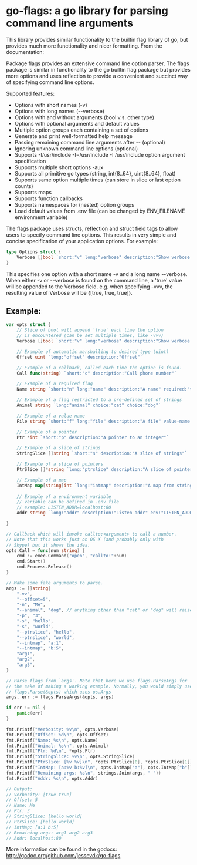 go-flags: a go library for parsing command line arguments
=========================================================


This library provides similar functionality to the builtin flag library of
go, but provides much more functionality and nicer formatting. From the
documentation:

Package flags provides an extensive command line option parser.
The flags package is similar in functionality to the go builtin flag package
but provides more options and uses reflection to provide a convenient and
succinct way of specifying command line options.

Supported features:
* Options with short names (-v)
* Options with long names (--verbose)
* Options with and without arguments (bool v.s. other type)
* Options with optional arguments and default values
* Multiple option groups each containing a set of options
* Generate and print well-formatted help message
* Passing remaining command line arguments after -- (optional)
* Ignoring unknown command line options (optional)
* Supports -I/usr/include -I=/usr/include -I /usr/include option argument specification
* Supports multiple short options -aux
* Supports all primitive go types (string, int{8..64}, uint{8..64}, float)
* Supports same option multiple times (can store in slice or last option counts)
* Supports maps
* Supports function callbacks
* Supports namespaces for (nested) option groups
* Load default values from .env file (can be changed by ENV_FILENAME environment variable)

The flags package uses structs, reflection and struct field tags
to allow users to specify command line options. This results in very simple
and concise specification of your application options. For example:

```go
type Options struct {
	Verbose []bool `short:"v" long:"verbose" description:"Show verbose debug information"`
}
```

This specifies one option with a short name -v and a long name --verbose.
When either -v or --verbose is found on the command line, a 'true' value
will be appended to the Verbose field. e.g. when specifying -vvv, the
resulting value of Verbose will be {[true, true, true]}.

Example:
--------
```go
var opts struct {
	// Slice of bool will append 'true' each time the option
	// is encountered (can be set multiple times, like -vvv)
	Verbose []bool `short:"v" long:"verbose" description:"Show verbose debug information"`

	// Example of automatic marshalling to desired type (uint)
	Offset uint `long:"offset" description:"Offset"`

	// Example of a callback, called each time the option is found.
	Call func(string) `short:"c" description:"Call phone number"`

	// Example of a required flag
	Name string `short:"n" long:"name" description:"A name" required:"true"`

	// Example of a flag restricted to a pre-defined set of strings
	Animal string `long:"animal" choice:"cat" choice:"dog"`

	// Example of a value name
	File string `short:"f" long:"file" description:"A file" value-name:"FILE"`

	// Example of a pointer
	Ptr *int `short:"p" description:"A pointer to an integer"`

	// Example of a slice of strings
	StringSlice []string `short:"s" description:"A slice of strings"`

	// Example of a slice of pointers
	PtrSlice []*string `long:"ptrslice" description:"A slice of pointers to string"`

	// Example of a map
	IntMap map[string]int `long:"intmap" description:"A map from string to int"`
	
	// Example of a environment variable
	// variable can be defined in .env file
	// example: LISTEN_ADDR=localhost:80
	Addr string `long:"addr" description:"Listen addr" env:"LISTEN_ADDR"`

}

// Callback which will invoke callto:<argument> to call a number.
// Note that this works just on OS X (and probably only with
// Skype) but it shows the idea.
opts.Call = func(num string) {
	cmd := exec.Command("open", "callto:"+num)
	cmd.Start()
	cmd.Process.Release()
}

// Make some fake arguments to parse.
args := []string{
	"-vv",
	"--offset=5",
	"-n", "Me",
	"--animal", "dog", // anything other than "cat" or "dog" will raise an error
	"-p", "3",
	"-s", "hello",
	"-s", "world",
	"--ptrslice", "hello",
	"--ptrslice", "world",
	"--intmap", "a:1",
	"--intmap", "b:5",
	"arg1",
	"arg2",
	"arg3",
}

// Parse flags from `args'. Note that here we use flags.ParseArgs for
// the sake of making a working example. Normally, you would simply use
// flags.Parse(&opts) which uses os.Args
args, err := flags.ParseArgs(&opts, args)

if err != nil {
	panic(err)
}

fmt.Printf("Verbosity: %v\n", opts.Verbose)
fmt.Printf("Offset: %d\n", opts.Offset)
fmt.Printf("Name: %s\n", opts.Name)
fmt.Printf("Animal: %s\n", opts.Animal)
fmt.Printf("Ptr: %d\n", *opts.Ptr)
fmt.Printf("StringSlice: %v\n", opts.StringSlice)
fmt.Printf("PtrSlice: [%v %v]\n", *opts.PtrSlice[0], *opts.PtrSlice[1])
fmt.Printf("IntMap: [a:%v b:%v]\n", opts.IntMap["a"], opts.IntMap["b"])
fmt.Printf("Remaining args: %s\n", strings.Join(args, " "))
fmt.Printf("Addr: %s\n", opts.Addr)

// Output: 
// Verbosity: [true true]
// Offset: 5
// Name: Me
// Ptr: 3
// StringSlice: [hello world]
// PtrSlice: [hello world]
// IntMap: [a:1 b:5]
// Remaining args: arg1 arg2 arg3
// Addr: localhost:80
```

More information can be found in the godocs: <http://godoc.org/github.com/jessevdk/go-flags>
